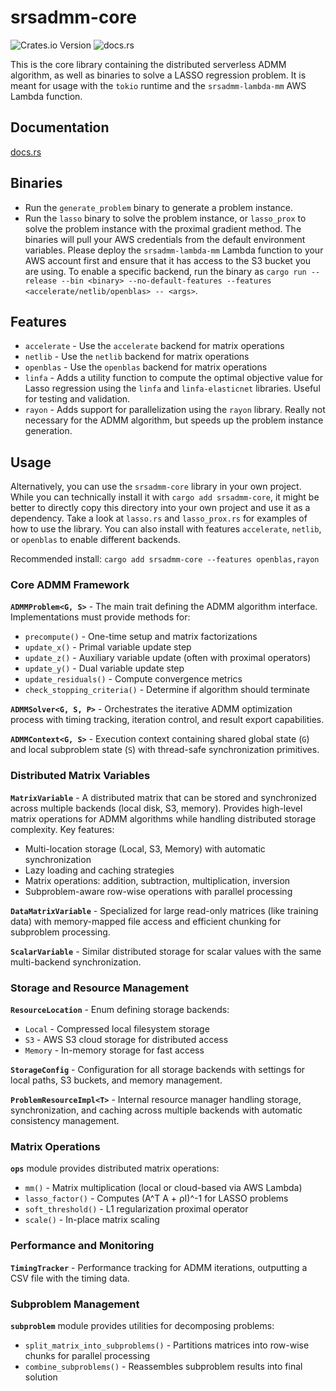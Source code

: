 # srsadmm-core

![Crates.io Version](https://img.shields.io/crates/v/srsadmm-core)
![docs.rs](https://img.shields.io/docsrs/srsadmm-core)

This is the core library containing the distributed serverless ADMM algorithm, as well as binaries to solve a LASSO regression problem. It is meant for usage with the `tokio` runtime and the `srsadmm-lambda-mm` AWS Lambda function.

## Documentation

[docs.rs](https://docs.rs/srsadmm-core)

## Binaries

- Run the `generate_problem` binary to generate a problem instance.
- Run the `lasso` binary to solve the problem instance, or `lasso_prox` to solve the problem instance with the proximal gradient method. The binaries will pull your AWS credentials from the default environment variables. Please deploy the `srsadmm-lambda-mm` Lambda function to your AWS account first and ensure that it has access to the S3 bucket you are using. To enable a specific backend, run the binary as `cargo run --release --bin <binary> --no-default-features --features <accelerate/netlib/openblas> -- <args>`. 

## Features

- `accelerate` - Use the `accelerate` backend for matrix operations
- `netlib` - Use the `netlib` backend for matrix operations
- `openblas` - Use the `openblas` backend for matrix operations
- `linfa` - Adds a utility function to compute the optimal objective value for Lasso regression using the `linfa` and `linfa-elasticnet` libraries. Useful for testing and validation.
- `rayon` - Adds support for parallelization using the `rayon` library. Really not necessary for the ADMM algorithm, but speeds up the problem instance generation.

## Usage

Alternatively, you can use the `srsadmm-core` library in your own project. While you can technically install it with `cargo add srsadmm-core`, it might be better to directly copy this directory into your own project and use it as a dependency. Take a look at `lasso.rs` and `lasso_prox.rs` for examples of how to use the library. You can also install with features `accelerate`, `netlib`, or `openblas` to enable different backends.

Recommended install: `cargo add srsadmm-core --features openblas,rayon`

### Core ADMM Framework

**`ADMMProblem<G, S>`** - The main trait defining the ADMM algorithm interface. Implementations must provide methods for:
- `precompute()` - One-time setup and matrix factorizations
- `update_x()` - Primal variable update step
- `update_z()` - Auxiliary variable update (often with proximal operators)
- `update_y()` - Dual variable update step
- `update_residuals()` - Compute convergence metrics
- `check_stopping_criteria()` - Determine if algorithm should terminate

**`ADMMSolver<G, S, P>`** - Orchestrates the iterative ADMM optimization process with timing tracking, iteration control, and result export capabilities.

**`ADMMContext<G, S>`** - Execution context containing shared global state (`G`) and local subproblem state (`S`) with thread-safe synchronization primitives.

### Distributed Matrix Variables

**`MatrixVariable`** - A distributed matrix that can be stored and synchronized across multiple backends (local disk, S3, memory). Provides high-level matrix operations for ADMM algorithms while handling distributed storage complexity. Key features:
- Multi-location storage (Local, S3, Memory) with automatic synchronization
- Lazy loading and caching strategies
- Matrix operations: addition, subtraction, multiplication, inversion
- Subproblem-aware row-wise operations with parallel processing

**`DataMatrixVariable`** - Specialized for large read-only matrices (like training data) with memory-mapped file access and efficient chunking for subproblem processing.

**`ScalarVariable`** - Similar distributed storage for scalar values with the same multi-backend synchronization.

### Storage and Resource Management

**`ResourceLocation`** - Enum defining storage backends:
- `Local` - Compressed local filesystem storage
- `S3` - AWS S3 cloud storage for distributed access
- `Memory` - In-memory storage for fast access

**`StorageConfig`** - Configuration for all storage backends with settings for local paths, S3 buckets, and memory management.

**`ProblemResourceImpl<T>`** - Internal resource manager handling storage, synchronization, and caching across multiple backends with automatic consistency management.

### Matrix Operations

**`ops`** module provides distributed matrix operations:
- `mm()` - Matrix multiplication (local or cloud-based via AWS Lambda)
- `lasso_factor()` - Computes (A^T A + ρI)^-1 for LASSO problems
- `soft_threshold()` - L1 regularization proximal operator
- `scale()` - In-place matrix scaling

### Performance and Monitoring

**`TimingTracker`** - Performance tracking for ADMM iterations, outputting a CSV file with the timing data.

### Subproblem Management

**`subproblem`** module provides utilities for decomposing problems:
- `split_matrix_into_subproblems()` - Partitions matrices into row-wise chunks for parallel processing
- `combine_subproblems()` - Reassembles subproblem results into final solution
